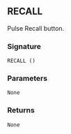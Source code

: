 ## RECALL

Pulse Recall button.


### Signature

`RECALL ()`


### Parameters

`None`


### Returns

`None
`